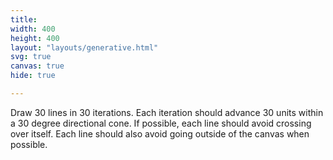 ```yaml
---
title:
width: 400
height: 400
layout: "layouts/generative.html"
svg: true
canvas: true
hide: true

---
```

Draw 30 lines in 30 iterations. Each iteration should advance 30 units within a 30 degree directional cone. If possible, each line should avoid crossing over itself. Each line should also avoid going outside of the canvas when possible.
